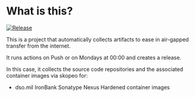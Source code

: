 # What is this?

[![Release](https://github.com/jacobsfederal/Collector-Nexus-IB/actions/workflows/collect-main.yml/badge.svg?branch=main)](https://github.com/JacobsFederal/Collector-Nexus-IB/actions/workflows/collect-main.yml)

This is a project that automatically collects artifacts to ease in air-gapped transfer from the internet.

It runs actions on Push or on Mondays at 00:00 and creates a release.

In this case, it collects the source code repositories and the associated container images via skopeo for:

- dso.mil IronBank Sonatype Nexus Hardened container images
